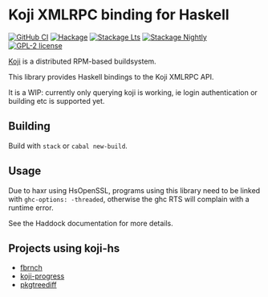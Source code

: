 # Koji XMLRPC binding for Haskell

[![GitHub CI](https://github.com/juhp/koji-hs/workflows/build/badge.svg)](https://github.com/juhp/koji-hs/actions)
[![Hackage](https://img.shields.io/hackage/v/koji.svg?logo=haskell)](https://hackage.haskell.org/package/koji)
[![Stackage Lts](http://stackage.org/package/koji/badge/lts)](http://stackage.org/lts/package/koji)
[![Stackage Nightly](http://stackage.org/package/koji/badge/nightly)](http://stackage.org/nightly/package/koji)
[![GPL-2 license](https://img.shields.io/badge/license-GPL--2-blue.svg)](LICENSE)

[Koji](https://pagure.io/koji/) is a distributed RPM-based buildsystem.

This library provides Haskell bindings to the Koji XMLRPC API.

It is a WIP: currently only querying koji is working,
ie login authentication or building etc is supported yet.

## Building

Build with `stack` or `cabal new-build`.

## Usage

Due to haxr using HsOpenSSL, programs using this library
need to be linked with `ghc-options: -threaded`, otherwise
the ghc RTS will complain with a runtime error.

See the Haddock documentation for more details.

## Projects using koji-hs

- [fbrnch](https://github.com/juhp/fbrnch/)
- [koji-progress](https://github.com/juhp/koji-progress)
- [pkgtreediff](https://github.com/juhp/pkgtreediff/)
